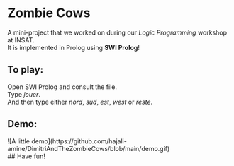 # Zombie Cows
A mini-project that we worked on during our *Logic Programming* workshop at INSAT.
<br>
It is implemented in Prolog using __SWI Prolog__!

## To play:
Open SWI Prolog and consult the file.
<br>
Type *jouer*.
<br>
And then type either *nord*, *sud*, *est*, *west* or *reste*.

## Demo:
 <div align=”center”>
![A little demo](https://github.com/hajali-amine/DimitriAndTheZombieCows/blob/main/demo.gif)
</div>
## Have fun!